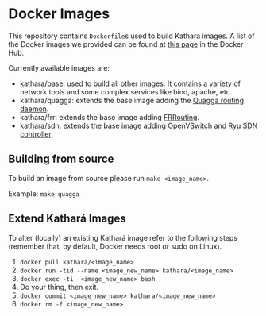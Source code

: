 # Docker Images

This repository contains `Dockerfile`s used to build Kathara images. A list of the Docker images we provided can be found at [this page](https://hub.docker.com/u/kathara/) in the Docker Hub.

Currently available images are:
- kathara/base: used to build all other images. It contains a variety of network tools and some complex services like bind, apache, etc.
- kathara/quagga: extends the base image adding the [Quagga routing daemon](https://www.nongnu.org/quagga/).
- kathara/frr: extends the base image adding [FRRouting](https://frrouting.org/).
- kathara/sdn: extends the base image adding [OpenVSwitch](https://www.openvswitch.org/) and [Ryu SDN controller](https://osrg.github.io/ryu/).

## Building from source
To build an image from source please run `make <image_name>`.

Example: `make quagga`

## Extend Kathará Images

To alter (locally) an existing Kathará image refer to the following steps (remember that, by default, Docker needs root or sudo on Linux).
1. `docker pull kathara/<image_name>`
2. `docker run -tid --name <image_new_name> kathara/<image_name>`
3. `docker exec -ti  <image_new_name> bash`
4. Do your thing, then exit.
5. `docker commit <image_new_name> kathara/<image_new_name>`
6. `docker rm -f <image_new_name>`